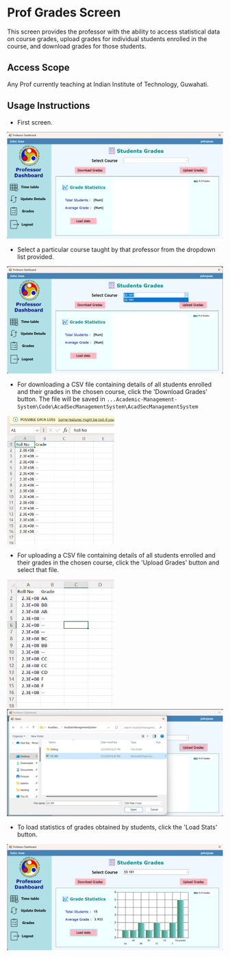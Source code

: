 # Prof Grades Screen
This screen provides the professor with the ability to access statistical data on course grades, upload grades for individual students enrolled in the course, and download grades for those students.

## Access Scope
Any Prof currently teaching at Indian Institute of Technology, Guwahati.

## Usage Instructions

- First screen.
<img src="./assets/ProfGrade_firstpage.png">

- Select a particular course taught by that professor from the dropdown list provided.
<img src="./assets/ProfGrade_list.png">

- For downloading a CSV file containing details of all students enrolled and their grades in the chosen course, click the 'Download Grades' button. The file will be saved in `...Academic-Management-System\Code\AcadSecManagementSystem\AcadSecManagementSystem`
<img src="./assets/ProfGrade_csv1.png"  width="250" height="300">

- For uploading a CSV file containing details of all students enrolled and their grades in the chosen course, click the 'Upload Grades' button and select that file.
<img src="./assets/ProfGrade_csv2.png"  width="250" height="300">
<img src="./assets/ProfGrade_browse.png">

- To load statistics of grades obtained by students, click the 'Load Stats' button.
<img src="./assets/ProfGrade_plot.png">
